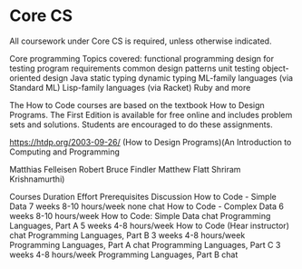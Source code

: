 
# Core CS
All coursework under Core CS is required, unless otherwise indicated.

Core programming
Topics covered: functional programming design for testing program requirements common design patterns unit testing object-oriented design Java static typing dynamic typing ML-family languages (via Standard ML) Lisp-family languages (via Racket) Ruby and more

The How to Code courses are based on the textbook How to Design Programs. The First Edition is available for free online and includes problem sets and solutions. Students are encouraged to do these assignments.

https://htdp.org/2003-09-26/ (How to Design Programs)(An Introduction to Computing and Programming



Matthias Felleisen
Robert Bruce Findler
Matthew Flatt
Shriram Krishnamurthi)

Courses	Duration	Effort	Prerequisites	Discussion
How to Code - Simple Data	7 weeks	8-10 hours/week	none	chat
How to Code - Complex Data	6 weeks	8-10 hours/week	How to Code: Simple Data	chat
Programming Languages, Part A	5 weeks	4-8 hours/week	How to Code (Hear instructor)	chat
Programming Languages, Part B	3 weeks	4-8 hours/week	Programming Languages, Part A	chat
Programming Languages, Part C	3 weeks	4-8 hours/week	Programming Languages, Part B	chat
